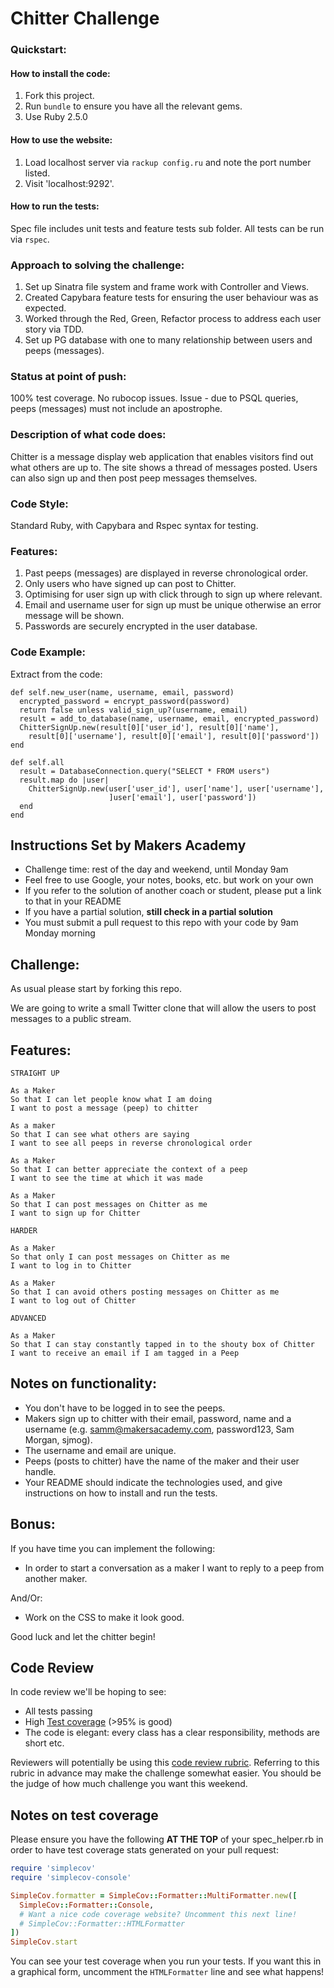Chitter Challenge
=================

### Quickstart:
#### How to install the code:
1. Fork this project.
2. Run ```bundle``` to ensure you have all the relevant gems.
3. Use Ruby 2.5.0

#### How to use the website:
1. Load localhost server via ```rackup config.ru``` and note the port number listed.
2. Visit 'localhost:9292'.

#### How to run the tests:
Spec file includes unit tests and feature tests sub folder.
All tests can be run via ```rspec```.

### Approach to solving the challenge:
1. Set up Sinatra file system and frame work with Controller and Views.
2. Created Capybara feature tests for ensuring the user behaviour was as expected.
3. Worked through the Red, Green, Refactor process to address each user story via TDD.
4. Set up PG database with one to many relationship between users and peeps (messages).  

### Status at point of push:
100% test coverage.
No rubocop issues.
Issue - due to PSQL queries, peeps (messages) must not include an apostrophe.

### Description of what code does:
Chitter is a message display web application that enables visitors find out what others are up to. The site shows a thread of messages posted. Users can also sign up and then post peep messages themselves.

### Code Style:
Standard Ruby, with Capybara and Rspec syntax for testing.

### Features:
1. Past peeps (messages) are displayed in reverse chronological order.
2. Only users who have signed up can post to Chitter.
3. Optimising for user sign up with click through to sign up where relevant.
4. Email and username user for sign up must be unique otherwise an error message will be shown.
5. Passwords are securely encrypted in the user database.

### Code Example:
Extract from the code:
```
def self.new_user(name, username, email, password)
  encrypted_password = encrypt_password(password)
  return false unless valid_sign_up?(username, email)
  result = add_to_database(name, username, email, encrypted_password)
  ChitterSignUp.new(result[0]['user_id'], result[0]['name'],
    result[0]['username'], result[0]['email'], result[0]['password'])
end

def self.all
  result = DatabaseConnection.query("SELECT * FROM users")
  result.map do |user|
    ChitterSignUp.new(user['user_id'], user['name'], user['username'],
                      ]user['email'], user['password'])
  end
end
```

Instructions Set by Makers Academy
-------

* Challenge time: rest of the day and weekend, until Monday 9am
* Feel free to use Google, your notes, books, etc. but work on your own
* If you refer to the solution of another coach or student, please put a link to that in your README
* If you have a partial solution, **still check in a partial solution**
* You must submit a pull request to this repo with your code by 9am Monday morning

Challenge:
-------

As usual please start by forking this repo.

We are going to write a small Twitter clone that will allow the users to post messages to a public stream.

Features:
-------

```
STRAIGHT UP

As a Maker
So that I can let people know what I am doing  
I want to post a message (peep) to chitter

As a maker
So that I can see what others are saying  
I want to see all peeps in reverse chronological order

As a Maker
So that I can better appreciate the context of a peep
I want to see the time at which it was made

As a Maker
So that I can post messages on Chitter as me
I want to sign up for Chitter

HARDER

As a Maker
So that only I can post messages on Chitter as me
I want to log in to Chitter

As a Maker
So that I can avoid others posting messages on Chitter as me
I want to log out of Chitter

ADVANCED

As a Maker
So that I can stay constantly tapped in to the shouty box of Chitter
I want to receive an email if I am tagged in a Peep
```

Notes on functionality:
------

* You don't have to be logged in to see the peeps.
* Makers sign up to chitter with their email, password, name and a username (e.g. samm@makersacademy.com, password123, Sam Morgan, sjmog).
* The username and email are unique.
* Peeps (posts to chitter) have the name of the maker and their user handle.
* Your README should indicate the technologies used, and give instructions on how to install and run the tests.

Bonus:
-----

If you have time you can implement the following:

* In order to start a conversation as a maker I want to reply to a peep from another maker.

And/Or:

* Work on the CSS to make it look good.

Good luck and let the chitter begin!

Code Review
-----------

In code review we'll be hoping to see:

* All tests passing
* High [Test coverage](https://github.com/makersacademy/course/blob/master/pills/test_coverage.md) (>95% is good)
* The code is elegant: every class has a clear responsibility, methods are short etc.

Reviewers will potentially be using this [code review rubric](docs/review.md).  Referring to this rubric in advance may make the challenge somewhat easier.  You should be the judge of how much challenge you want this weekend.

Notes on test coverage
----------------------

Please ensure you have the following **AT THE TOP** of your spec_helper.rb in order to have test coverage stats generated
on your pull request:

```ruby
require 'simplecov'
require 'simplecov-console'

SimpleCov.formatter = SimpleCov::Formatter::MultiFormatter.new([
  SimpleCov::Formatter::Console,
  # Want a nice code coverage website? Uncomment this next line!
  # SimpleCov::Formatter::HTMLFormatter
])
SimpleCov.start
```

You can see your test coverage when you run your tests. If you want this in a graphical form, uncomment the `HTMLFormatter` line and see what happens!

